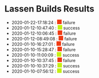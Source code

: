 # Lassen Builds Results

 - 2020-01-22-17:18:24 : ![red](./images/red.png) failure
 - 2020-01-12-10:47:40 : ![green](./images/green.png) success
 - 2020-01-12-10:06:45 : ![red](./images/red.png) failure
 - 2020-01-12-08:49:08 : ![red](./images/red.png) failure
 - 2020-01-10-16:27:01 : ![red](./images/red.png) failure
 - 2020-01-10-15:28:47 : ![red](./images/red.png) failure
 - 2020-01-10-11:00:09 : ![green](./images/green.png) success
 - 2020-01-10-10:37:45 : ![red](./images/red.png) failure
 - 2020-01-10-10:37:29 : ![green](./images/green.png) success
 - 2020-01-10-07:56:12 : ![green](./images/green.png) success
